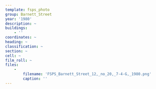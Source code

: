 ```yaml
---
template: fsps_photo
group: Barnett_Street
year: '1980'
description: ~
buildings:
    - ''
coordinates: ~
heading: ~
classification: ~
section: ~
cell: ~
film_roll: ~
files:
    -
        filename: 'FSPS_Barnett_Street_12,_no_20,_7-4-G,_1980.png'
        caption: ''
---
```

